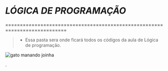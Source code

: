 # _**LÓGICA DE PROGRAMAÇÃO**_
===========================================================================
>* Essa pasta sera onde ficará todos os códigos da aula de Lógica de programação.

![gato manando joinha](https://media.tenor.com/i1RnhWXbKXkAAAAj/thumbs-up-cat.gif)


.